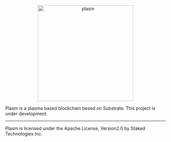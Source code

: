 <div align="center"><img width="300" alt="plasm" src="https://user-images.githubusercontent.com/6259384/55708398-cf9ae900-5a20-11e9-859c-3435b55c68a5.png"></div>

Plasm is a plasma based blockchain besed on Substrate. This project is under development.

* * *
Plasm is licensed under the Apache License, Version2.0 by Staked Technologies Inc.
